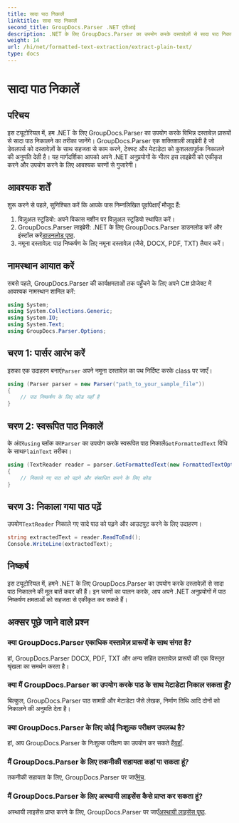 ```yaml
---
title: सादा पाठ निकालें
linktitle: सादा पाठ निकालें
second_title: GroupDocs.Parser .NET एपीआई
description: .NET के लिए GroupDocs.Parser का उपयोग करके दस्तावेज़ों से सादा पाठ निकालना सीखें। अपने अनुप्रयोगों में पाठ निष्कर्षण को एकीकृत करने के लिए आसान चरण।
weight: 14
url: /hi/net/formatted-text-extraction/extract-plain-text/
type: docs
---
```

# सादा पाठ निकालें

## परिचय
इस ट्यूटोरियल में, हम .NET के लिए GroupDocs.Parser का उपयोग करके विभिन्न दस्तावेज़ प्रारूपों से सादा पाठ निकालने का तरीका जानेंगे। GroupDocs.Parser एक शक्तिशाली लाइब्रेरी है जो डेवलपर्स को दस्तावेज़ों के साथ सहजता से काम करने, टेक्स्ट और मेटाडेटा को कुशलतापूर्वक निकालने की अनुमति देती है। यह मार्गदर्शिका आपको अपने .NET अनुप्रयोगों के भीतर इस लाइब्रेरी को एकीकृत करने और उपयोग करने के लिए आवश्यक चरणों से गुजारेगी।
## आवश्यक शर्तें
शुरू करने से पहले, सुनिश्चित करें कि आपके पास निम्नलिखित पूर्वापेक्षाएँ मौजूद हैं:
1. विज़ुअल स्टूडियो: अपने विकास मशीन पर विज़ुअल स्टूडियो स्थापित करें।
2.  GroupDocs.Parser लाइब्रेरी: .NET के लिए GroupDocs.Parser डाउनलोड करें और इंस्टॉल करें[डाउनलोड पृष्ठ](https://releases.groupdocs.com/parser/net/).
3. नमूना दस्तावेज़: पाठ निष्कर्षण के लिए नमूना दस्तावेज़ (जैसे, DOCX, PDF, TXT) तैयार करें।

## नामस्थान आयात करें
सबसे पहले, GroupDocs.Parser की कार्यक्षमताओं तक पहुँचने के लिए अपने C# प्रोजेक्ट में आवश्यक नामस्थान शामिल करें:
```csharp
using System;
using System.Collections.Generic;
using System.IO;
using System.Text;
using GroupDocs.Parser.Options;
```
## चरण 1: पार्सर आरंभ करें
 इसका एक उदाहरण बनाएं`Parser` अपने नमूना दस्तावेज़ का पथ निर्दिष्ट करके class पर जाएँ।
```csharp
using (Parser parser = new Parser("path_to_your_sample_file"))
{
    // पाठ निष्कर्षण के लिए कोड यहाँ है
}
```
## चरण 2: स्वरूपित पाठ निकालें
 के अंदर`using` ब्लॉक का`Parser` का उपयोग करके स्वरूपित पाठ निकालें`GetFormattedText` विधि के साथ`PlainText` तरीका।
```csharp
using (TextReader reader = parser.GetFormattedText(new FormattedTextOptions(FormattedTextMode.PlainText)))
{
    // निकाले गए पाठ को पढ़ने और संसाधित करने के लिए कोड
}
```
## चरण 3: निकाला गया पाठ पढ़ें
 उपयोग`TextReader` निकाले गए सादे पाठ को पढ़ने और आउटपुट करने के लिए उदाहरण।
```csharp
string extractedText = reader.ReadToEnd();
Console.WriteLine(extractedText);
```

## निष्कर्ष
इस ट्यूटोरियल में, हमने .NET के लिए GroupDocs.Parser का उपयोग करके दस्तावेज़ों से सादा पाठ निकालने की मूल बातें कवर की हैं। इन चरणों का पालन करके, आप अपने .NET अनुप्रयोगों में पाठ निष्कर्षण क्षमताओं को सहजता से एकीकृत कर सकते हैं।

## अक्सर पूछे जाने वाले प्रश्न
### क्या GroupDocs.Parser एकाधिक दस्तावेज़ प्रारूपों के साथ संगत है?
हां, GroupDocs.Parser DOCX, PDF, TXT और अन्य सहित दस्तावेज़ प्रारूपों की एक विस्तृत श्रृंखला का समर्थन करता है।
### क्या मैं GroupDocs.Parser का उपयोग करके पाठ के साथ मेटाडेटा निकाल सकता हूँ?
बिल्कुल, GroupDocs.Parser पाठ सामग्री और मेटाडेटा जैसे लेखक, निर्माण तिथि आदि दोनों को निकालने की अनुमति देता है।
### क्या GroupDocs.Parser के लिए कोई निःशुल्क परीक्षण उपलब्ध है?
 हां, आप GroupDocs.Parser के निःशुल्क परीक्षण का उपयोग कर सकते हैं[यहाँ](https://releases.groupdocs.com/).
### मैं GroupDocs.Parser के लिए तकनीकी सहायता कहां पा सकता हूं?
 तकनीकी सहायता के लिए, GroupDocs.Parser पर जाएँ[मंच](https://forum.groupdocs.com/c/parser/17).
### मैं GroupDocs.Parser के लिए अस्थायी लाइसेंस कैसे प्राप्त कर सकता हूं?
 अस्थायी लाइसेंस प्राप्त करने के लिए, GroupDocs.Parser पर जाएँ[अस्थायी लाइसेंस पृष्ठ](https://purchase.groupdocs.com/temporary-license/).